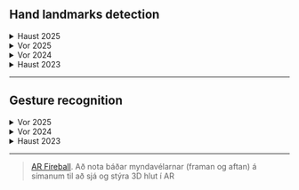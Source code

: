 ## Hand landmarks detection

<details>
<summary>Haust 2025</summary>
  
<br>

- [Aron](https://gunnarthorunnarson.github.io/FORR3FV05EU/handapat/H25/Aron/index.html)
- [Bjarni](https://gunnarthorunnarson.github.io/FORR3FV05EU/handapat/H25/Bjarni/index.html)
- [Emil](https://gunnarthorunnarson.github.io/FORR3FV05EU/handapat/H25/Emil/index.html)
- [Hörður](https://gunnarthorunnarson.github.io/FORR3FV05EU/handapat/H25/Hordur/index.html)
- [Ingimar](https://gunnarthorunnarson.github.io/FORR3FV05EU/handapat/H25/Ingimar/index.html)
- [Kiara](https://gunnarthorunnarson.github.io/FORR3FV05EU/handapat/H25/Kiara/index.html)
- [Knútur](https://gunnarthorunnarson.github.io/FORR3FV05EU/handapat/H25/Knutur/index.html)
- [Lukas](https://gunnarthorunnarson.github.io/FORR3FV05EU/handapat/H25/Lukas/index.html)
- [Marino](https://gunnarthorunnarson.github.io/FORR3FV05EU/handapat/H25/Marino/index.html)
- [Reginn](https://gunnarthorunnarson.github.io/FORR3FV05EU/handapat/H25/Reginn/index.html)

<!-- Marijonas notaði gesture-->

</details>
  
<details>
<summary>Vor 2025</summary>
  
<br>

- [Orn](https://gunnarthorunnarson.github.io/FORR3FV05EU/handapat/V25/Orn/verk_4_2.html) 
- [Breki](https://gunnarthorunnarson.github.io/FORR3FV05EU/handapat/V25/Breki/index.html) 
- [Sindri](https://gunnarthorunnarson.github.io/FORR3FV05EU/handapat/V25/Sindri/index.html)
</details>

<details>
<summary>Vor 2024</summary>
  
<br>

- [Emil](https://gunnarthorunnarson.github.io/FORR3FV05EU/v24/v5/Emil/verk_5_lidur2.html)

</details>
<details>
<summary>Haust 2023</summary>
  
<br>

- [Kristofer](https://gunnarthorunnarson.github.io/FORR3FV05EU/h23/v4/Kristofer/Part2-Kristófer/index.html)  

</details>

<!-- [Davíð](https://gunnarthorunnarson.github.io/FORR3FV05EU/v24/v5/David) -->

---

## Gesture recognition

<details>
<summary>Vor 2025</summary>
  
<br>

- [Orn](https://gunnarthorunnarson.github.io/FORR3FV05EU/handapat/V25/Orn/verk_4_1.html)
- [Gabriela](https://gunnarthorunnarson.github.io/FORR3FV05EU/handapat/V25/Gabriela/index.html)
- [Breki](https://gunnarthorunnarson.github.io/FORR3FV05EU/handapat/V25/Breki/index.html) 

</details>

<details>
<summary>Vor 2024</summary>

<br>

- [Emil](https://gunnarthorunnarson.github.io/FORR3FV05EU/v24/v5/Emil)
- [Hróar](https://gunnarthorunnarson.github.io/FORR3FV05EU/v24/v5/Hroar)
- [Jökull](https://gunnarthorunnarson.github.io/FORR3FV05EU/v24/v5/Jokull)
- [Þorvaldur Breki](https://gunnarthorunnarson.github.io/FORR3FV05EU/v24/v5/ThorvaldurBreki)
- [Þorvaldur Daði](https://gunnarthorunnarson.github.io/FORR3FV05EU/v24/v5/ThorvaldurDadi)

</details>

<details>
<summary>Haust 2023</summary>

<br>

- Björn, [3D](https://bjornthor21.github.io/verk4-vidmot/3dObject.html) 
- Gísli, [hand](https://gunnarthorunnarson.github.io/FORR3FV05EU/h23/v4/Gisli/HandGestureCube/index.html) 
- Héðinn, [hand](https://gunnarthorunnarson.github.io/FORR3FV05EU/h23/v4/Hedinn/Lidur2.html)
- Valdas, [hand](https://gunnarthorunnarson.github.io/FORR3FV05EU/h23/v4/Valdas/2_verkefni_index.html)
- Þorgeir, [hand](https://gunnarthorunnarson.github.io/FORR3FV05EU/h23/v4/Þorgeir/seinni/index.html)
- Tumi, [hand](https://gunnarthorunnarson.github.io/FORR3FV05EU/h23/v4/Tumi/part2/part2/main.html)

</details>

---


> [AR Fireball](https://github.com/bjornthor21/verk5-vidmot/blob/main/README.md#ar-fireball). Að nota báðar myndavélarnar (framan og aftan) á símanum til að sjá og stýra 3D hlut í AR
